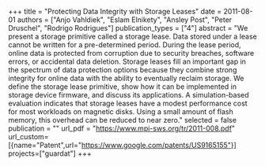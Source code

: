 +++
title = "Protecting Data Integrity with Storage Leases"
date = 2011-08-01
authors = ["Anjo Vahldiek", "Eslam Elnikety", "Ansley Post", "Peter Druschel", "Rodrigo Rodrigues"]
publication_types = ["4"]
abstract = "We present a storage primitive called a storage lease. Data stored under a lease cannot be written for a pre-determined period. During the lease period, online data is protected from corruption due to security breaches, software errors, or accidental data deletion. Storage leases fill an important gap in the spectrum of data protection options because they combine strong integrity for online data with the ability to eventually reclaim storage. We define the storage lease primitive, show how it can be implemented in storage device firmware, and discuss its applications. A simulation-based evaluation indicates that storage leases have a modest performance cost for most workloads on magnetic disks. Using a small amount of flash memory, this overhead can be reduced to near zero."
selected = false
publication = ""
url_pdf = "https://www.mpi-sws.org/tr/2011-008.pdf"
url_custom=[{name="Patent",url="https://www.google.com/patents/US9165155"}]
projects=["guardat"]
+++

